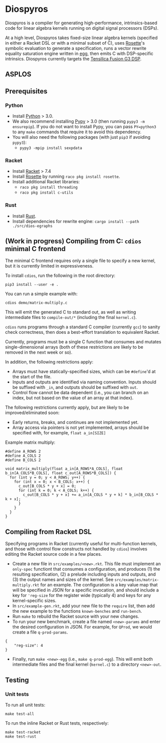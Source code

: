 # Diospyros

Diospyros is a compiler for generating high-performance, intrinsics-based
code for linear algebra kernels running on digital signal processors (DSPs).

At a high level, Diospyros takes fixed-size linear algebra kernels (specified
in either a Racket DSL or with a minimal subset of C), uses [Rosette][]'s symbolic
evaluation to generate a specification, runs a vector rewrite equality saturation engine written in
[egg][], then emits C with DSP-specific intrinsics. Diospyros currently targets the [Tensilica Fusion G3 DSP][fusiong3].

## ASPLOS

## Prerequisites

### Python
- Install [Python][] > 3.0.
- We also recommend installing [Pypy][] > 3.0 (then running `pypy3 -m ensurepip`).
 If you do not want to install Pypy,
you can pass `PY=python3` to any `make` commands that require it to avoid this
dependency.
- You will also need the following packages (with just `pip3` if avoiding `pypy3`):
    - `pypy3 -mpip install sexpdata`

### Racket
- Install [Racket][] > 7.4
- Install [Rosette][] by running `raco pkg install rosette`.
- Install additional Racket libraries:
    - `raco pkg install threading`
    - `raco pkg install c-utils`

### Rust
- Install [Rust][].
- Install dependencies for rewrite engine: `cargo install --path ./src/dios-egraphs`

## (Work in progress) Compiling from C: `cdios` minimal C frontend
The minimal C frontend requires only a single file to specify a new kernel, but
it is currently limited in expressiveness.

To install `cdios`, run the following in the root directory:
```
pip3 install --user -e .
```

You can run a simple example with:
```
cdios demo/matrix-multiply.c
```

This will emit the generated C to standard out, as well as writing intermediate
files to `compile-out/*` (including the final `kernel.c`).

`cdios` runs programs through a standard C compiler (currently `gcc`) to sanity
check correctness, then does a best-effort translation to equivalent Racket.

Currently, programs must be a single C function that consumes and mutates
single-dimensional arrays (both of these restrictions are likely to be removed
in the next week or so).

In addition, the following restrictions apply:
- Arrays must have statically-specified sizes, which can be `#define`'d at the
 start of the file.
- Inputs and outputs are identified via naming convention. Inputs should be
suffixed with `_in`, and outputs should be suffixed with `out`.
- Control flow cannot be data dependent (i.e., you can branch on an index, but
not based on the value of an array at that index).

The following restrictions currently apply, but are likely to be improved/eliminated
soon:
- Early returns, breaks, and continues are not implemented yet.
- Array access via pointers is not yet implemented, arrays should be specified
with, for example, `float a_in[SIZE]`

Example matrix multiply:
```
#define A_ROWS 2
#define A_COLS 2
#define B_COLS 2

void matrix_multiply(float a_in[A_ROWS*A_COLS], float b_in[A_COLS*B_COLS], float c_out[A_ROWS*B_COLS]) {
  for (int y = 0; y < A_ROWS; y++) {
    for (int x = 0; x < B_COLS; x++) {
      c_out[B_COLS * y + x] = 0;
      for (int k = 0; k < A_COLS; k++) {
        c_out[B_COLS * y + x] += a_in[A_COLS * y + k] * b_in[B_COLS * k + x];
      }
    }
  }
}
```

## Compiling from Racket DSL

Specifying programs in Racket (currently useful for multi-function kernels, and
those with control flow constructs not handled by `cdios`) involves editing the
Racket source code in a few places.

- Create a new file in `src/examples/<new>.rkt`. This file must implement an
    `only-spec` functiont that consumes a configuration, and produces (1) the
    resulting specification, (2) a prelude including inputs and outputs, and (3)
    the output names and sizes of the kernel. See
     `src/examples/matrix-multiply.rkt` for an example. The configuration is a
     key value map that will be specified in JSON for a specific invocation,
     and should include a key for `'reg-size` for the register wide (typically
     4) and keys for any kernel-specific sizes.
- In `src/example-gen.rkt`, add your new file to the `require` list, then add
    the new example to the functions `known-benches` and `run-bench`.
- Run `make` to rebuild the Racket source with your new changes.
- To run your new benchmark, create a file named `<new>-params` and enter the
    desired configuration in JSON. For example, for `QProd`, we would create a
    file `q-prod-params`.

```
{
    "reg-size": 4
}
```
- Finally, run `make <new>-egg` (i.e., `make q-prod-egg`). This will emit both
    intermediate files and the final kernel (`kernel.c`) to a directory
    `<new>-out`.

## Testing

### Unit tests

To run all unit tests:
```
make test-all
```

To run the inline Racket or Rust tests, respectively:
```
make test-racket
make test-rust
```

[boolector]: https://github.com/Boolector/boolector
[egg]:https://docs.rs/egg/0.5.0/egg/index.html
[fusiong3]: https://ip.cadence.com/uploads/1085/Fusion_G3_DSP_DS_FINAL-pdf
[pypy]: https://doc.pypy.org/en/latest/install.html
[python]: https://www.python.org/downloads/
[racket]: https://github.com/racket/racket
[rosette]: https://docs.racket-lang.org/rosette-guide/index.html
[runt]: https://github.com/rachitnigam/runt
[rust]: https://www.rust-lang.org/
[rust]: https://www.rust-lang.org/tools/install
[z3]: https://github.com/Z3Prover/z3

